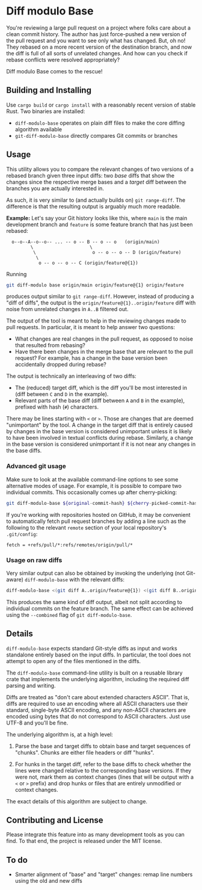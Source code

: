 # Diff modulo Base

You're reviewing a large pull request on a project where folks care about a
clean commit history. The author has just force-pushed a new version of the
pull request and you want to see only what has changed. But, oh no! They rebased
on a more recent version of the destination branch, and now the diff is full of
all sorts of unrelated changes. And how can you check if rebase conflicts were
resolved appropriately?

Diff modulo Base comes to the rescue!

## Building and Installing

Use `cargo build` or `cargo install` with a reasonably recent version of stable
Rust. Two binaries are installed:

* `diff-modulo-base` operates on plain diff files to make the core diffing
  algorithm available
* `git-diff-modulo-base` directly compares Git commits or branches

## Usage

This utility allows you to compare the relevant changes of two versions of a
rebased branch given three input diffs: two *base* diffs that show the changes
since the respective merge bases and a *target* diff between the branches you
are actually interested in.

As such, it is very similar to (and actually builds on) `git range-diff`. The
difference is that the resulting output is arguably much more readable.

**Example:** Let's say your Git history looks like this, where `main` is the
main development branch and `feature` is some feature branch that has just been
rebased:
```
  o--o--A--o--o-- ... -- o -- B -- o -- o   (origin/main)
         \                     \
          \                     o -- o -- o -- D (origin/feature)
           \
            o -- o -- o -- C (origin/feature@{1})
```
Running
```bash
git diff-modulo base origin/main origin/feature@{1} origin/feature
```
produces output similar to `git range-diff`. However, instead of producing a
"diff of diffs", the output is the `origin/feature@{1}..origin/feature` diff
with noise from unrelated changes in `A..B` filtered out.

The output of the tool is meant to help in the reviewing changes made to pull
requests. In particular, it is meant to help answer two questions:

* What changes are real changes in the pull request, as opposed to noise that
  resulted from rebasing?
* Have there been changes in the merge base that are relevant to the pull
  request? For example, has a change in the base version been accidentally
  dropped during rebase?

The output is technically an interleaving of two diffs:

* The (reduced) target diff, which is the diff you'll be most interested in
  (diff between `C` and `D` in the example).
* Relevant parts of the base diff (diff between `A` and `B` in the example),
  prefixed with hash (`#`) characters.

There may be lines starting with `<` or `>`. Those are changes that are deemed
"unimportant" by the tool. A change in the target diff that is entirely caused
by changes in the base version is considered unimportant unless it is likely to
have been involved in textual conflicts during rebase. Similarly, a change in
the base version is considered unimportant if it is not near any changes in the
base diffs.

### Advanced git usage

Make sure to look at the available command-line options to see some alternative
modes of usage. For example, it is possible to compare two individual commits.
This occasionally comes up after cherry-picking:
```bash
git diff-modulo-base ${original-commit-hash} ${cherry-picked-commit-hash}
```
If you're working with repositories hosted on GitHub, it may be convenient to
automatically fetch pull request branches by adding a line such as the
following to the relevant `remote` section of your local repository's
`.git/config`:
```
fetch = +refs/pull/*:refs/remotes/origin/pull/*
```

### Usage on raw diffs

Very similar output can also be obtained by invoking the underlying (not
Git-aware) `diff-modulo-base` with the relevant diffs:
```bash
diff-modulo-base <(git diff A..origin/feature@{1}) <(git diff B..origin/feature) <(git diff origin/feature@{1}..origin/feature)
```
This produces the same kind of diff output, albeit not split according to
individual commits on the feature branch. The same effect can be achieved using
the `--combined` flag of `git diff-modulo-base`.

## Details

`diff-modulo-base` expects standard Git-style diffs as input and works
standalone entirely based on the input diffs. In particular, the tool does not
attempt to open any of the files mentioned in the diffs.

The `diff-modulo-base` command-line utility is built on a reusable library crate
that implements the underlying algorithm, including the required diff parsing
and writing.

Diffs are treated as "don't care about extended characters ASCII". That is,
diffs are required to use an encoding where all ASCII characters use their
standard, single-byte ASCII encoding, and any non-ASCII characters are encoded
using bytes that do not correspond to ASCII characters. Just use UTF-8 and
you'll be fine.

The underlying algorithm is, at a high level:

1. Parse the base and target diffs to obtain base and target sequences of
   "chunks". Chunks are either file headers or diff "hunks".

2. For hunks in the target diff, refer to the base diffs to check whether the
   lines were changed relative to the corresponding base versions. If they were
   not, mark them as context changes (lines that will be output with a `<` or
   `>` prefix) and drop hunks or files that are entirely unmodified or context
   changes.

The exact details of this algorithm are subject to change.

## Contributing and License

Please integrate this feature into as many development tools as you can find.
To that end, the project is released under the MIT license.

## To do

* Smarter alignment of "base" and "target" changes: remap line numbers using
  the old and new diffs
